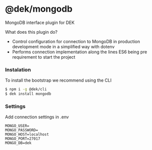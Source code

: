 # @dek/mongodb

MongoDB interface plugin for DEK

What does this plugin do?

* Control configuration for connection to MongoDB in production development mode in a simplified way with dotenv
* Performs connection implementation along the lines ES6 being pre requirement to start the project

### Instalation

To install the bootstrap we recommend using the CLI

```bash
$ npm i -g @dek/cli
$ dek install mongodb
```

### Settings

Add connection settings in .env

```
MONGO_USER=
MONGO_PASSWORD=
MONGO_HOST=localhost
MONGO_PORT=27017
MONGO_DB=dek
```
